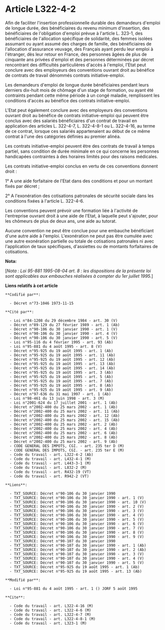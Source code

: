 # Article L322-4-2

Afin de faciliter l'insertion professionnelle durable des demandeurs d'emploi de longue durée, des bénéficiaires du revenu
minimum d'insertion, des bénéficiaires de l'obligation d'emploi prévue à l'article L. 323-1, des bénéficiaires de
l'allocation spécifique de solidarité, des femmes isolées assumant ou ayant assumé des charges de famille, des bénéficiaires
de l'allocation d'assurance veuvage, des Français ayant perdu leur emploi à l'étranger, dès leur retour en France, des
personnes âgées de plus de cinquante ans privées d'emploi et des personnes déterminées par décret rencontrant des difficultés
particulières d'accès à l'emploi, l'Etat peut conclure avec des employeurs des conventions ouvrant droit au bénéfice de
contrats de travail dénommés contrats initiative-emploi.

Les demandeurs d'emploi de longue durée bénéficiaires pendant leurs derniers dix-huit mois de chômage d'un stage de
formation, ou ayant été contraints pendant cette même période à un congé maladie, remplissent les conditions d'accès au
bénéfice des contrats initiative-emploi.

L'Etat peut également conclure avec des employeurs des conventions ouvrant droit au bénéfice de contrats initiative-emploi
qui peuvent être conclus avec des salariés bénéficiaires d'un contrat de travail en application des articles L. 322-4-7, L.
322-4-8-1 ou L. 322-4-16, au terme de ce contrat, lorsque ces salariés appartenaient au début de ce même contrat à l'une des
catégories définies au premier alinéa.

Les contrats initiative-emploi peuvent être des contrats de travail à temps partiel, sans condition de durée minimale en ce
qui concerne les personnes handicapées contraintes à des horaires limités pour des raisons médicales.

Les contrats initiative-emploi conclus en vertu de ces conventions donnent droit :

1° A une aide forfaitaire de l'Etat dans des conditions et pour un montant fixés par décret ;

2° A l'exonération des cotisations patronales de sécurité sociale dans les conditions fixées à l'article L. 322-4-6.

Les conventions peuvent prévoir une formation liée à l'activité de l'entreprise ouvrant droit à une aide de l'Etat, à
laquelle peut s'ajouter, pour les chômeurs de plus de deux ans, une aide au tutorat.

Aucune convention ne peut être conclue pour une embauche bénéficiant d'une autre aide à l'emploi. L'exonération ne peut pas
être cumulée avec une autre exonération partielle ou totale de cotisations patronales ni avec l'application de taux
spécifiques, d'assiettes ou de montants forfaitaires de cotisations.

**Nota:**

[*Nota : Loi 95-881 1995-08-04 art. 8 : les dispositions de la présente loi sont applicables aux embauches réalisées à
compter du 1er juillet 1995.*]

**Liens relatifs à cet article**

	**Codifié par**:

	  - Décret n°73-1046 1973-11-15

	**Cité par**:

	  - Loi n°84-1208 du 29 décembre 1984 - art. 30 (V)
	  - Décret n°89-129 du 27 février 1989 - art. 1 (Ab)
	  - Décret n°90-106 du 30 janvier 1990 - art. 1 (V)
	  - Décret n°90-106 du 30 janvier 1990 - art. 4 (V)
	  - Décret n°90-106 du 30 janvier 1990 - art. 5 (V)
	  - Loi n°95-116 du 4 février 1995 - art. 93 (Ab)
	  - Loi n°95-881 du 4 août 1995 - art. 8 (V)
	  - Décret n°95-925 du 19 août 1995 - art. 1 (Ab)
	  - Décret n°95-925 du 19 août 1995 - art. 11 (Ab)
	  - Décret n°95-925 du 19 août 1995 - art. 12 (Ab)
	  - Décret n°95-925 du 19 août 1995 - art. 13 (Ab)
	  - Décret n°95-925 du 19 août 1995 - art. 14 (Ab)
	  - Décret n°95-925 du 19 août 1995 - art. 3 (Ab)
	  - Décret n°95-925 du 19 août 1995 - art. 5 (Ab)
	  - Décret n°95-925 du 19 août 1995 - art. 7 (Ab)
	  - Décret n°95-925 du 19 août 1995 - art. 8 (Ab)
	  - Décret n°95-925 du 19 août 1995 - art. 9 (Ab)
	  - Décret n°97-636 du 31 mai 1997 - art. 1 (Ab)
	  - Loi n°98-461 du 13 juin 1998 - art. 3 (M)
	  - Loi n°2001-624 du 17 juillet 2001 - art. 1 (Ab)
	  - Décret n°2002-400 du 25 mars 2002 - art. 1 (Ab)
	  - Décret n°2002-400 du 25 mars 2002 - art. 11 (Ab)
	  - Décret n°2002-400 du 25 mars 2002 - art. 12 (Ab)
	  - Décret n°2002-400 du 25 mars 2002 - art. 15 (Ab)
	  - Décret n°2002-400 du 25 mars 2002 - art. 2 (Ab)
	  - Décret n°2002-400 du 25 mars 2002 - art. 4 (Ab)
	  - Décret n°2002-400 du 25 mars 2002 - art. 6 (Ab)
	  - Décret n°2002-400 du 25 mars 2002 - art. 8 (Ab)
	  - Décret n°2002-400 du 25 mars 2002 - art. 9 (Ab)
	  - CODE GENERAL DES IMPOTS, CGI. - art. 235 ter D (M)
	  - CODE GENERAL DES IMPOTS, CGI. - art. 235 ter E (M)
	  - Code du travail - art. L322-4-2 (Ab)
	  - Code du travail - art. L432-4-1 (M)
	  - Code du travail - art. L443-3-1 (M)
	  - Code du travail - art. L832-2 (M)
	  - Code du travail - art. R432-19 (VT)
	  - Code du travail - art. R942-2 (VT)

	**Liens**:

	  - TXT_SOURCE: Décret n°90-106 du 30 janvier 1990
	  - TXT_SOURCE: Décret n°90-106 du 30 janvier 1990 - art. 1 (V)
	  - TXT_SOURCE: Décret n°90-106 du 30 janvier 1990 - art. 10 (V)
	  - TXT_SOURCE: Décret n°90-106 du 30 janvier 1990 - art. 2 (V)
	  - TXT_SOURCE: Décret n°90-106 du 30 janvier 1990 - art. 3 (V)
	  - TXT_SOURCE: Décret n°90-106 du 30 janvier 1990 - art. 4 (V)
	  - TXT_SOURCE: Décret n°90-106 du 30 janvier 1990 - art. 5 (V)
	  - TXT_SOURCE: Décret n°90-106 du 30 janvier 1990 - art. 6 (V)
	  - TXT_SOURCE: Décret n°90-106 du 30 janvier 1990 - art. 7 (V)
	  - TXT_SOURCE: Décret n°90-106 du 30 janvier 1990 - art. 8 (V)
	  - TXT_SOURCE: Décret n°90-106 du 30 janvier 1990 - art. 9 (V)
	  - TXT_SOURCE: Décret n°90-107 du 30 janvier 1990
	  - TXT_SOURCE: Décret n°90-107 du 30 janvier 1990 - art. 1 (Ab)
	  - TXT_SOURCE: Décret n°90-107 du 30 janvier 1990 - art. 2 (Ab)
	  - TXT_SOURCE: Décret n°90-107 du 30 janvier 1990 - art. 3 (V)
	  - TXT_SOURCE: Décret n°90-107 du 30 janvier 1990 - art. 4 (V)
	  - TXT_SOURCE: Décret n°90-107 du 30 janvier 1990 - art. 5 (V)
	  - TXT_SOURCE: Décret n°95-925 du 19 août 1995 - art. 1 (Ab)
	  - TXT_SOURCE: Décret n°95-925 du 19 août 1995 - art. 13 (Ab)

	**Modifié par**:

	  - Loi n°95-881 du 4 août 1995 - art. 1 () JORF 5 août 1995

	**Cite**:

	  - Code du travail - art. L322-4-16 (M)
	  - Code du travail - art. L322-4-6 (M)
	  - Code du travail - art. L322-4-7 (M)
	  - Code du travail - art. L322-4-8-1 (M)
	  - Code du travail - art. L323-1 (M)
